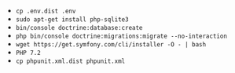 - `cp .env.dist .env`
- `sudo apt-get install php-sqlite3`
- `bin/console doctrine:database:create`
- `php bin/console doctrine:migrations:migrate --no-interaction`
- `wget https://get.symfony.com/cli/installer -O - | bash`
- `PHP 7.2`
- `cp phpunit.xml.dist phpunit.xml`